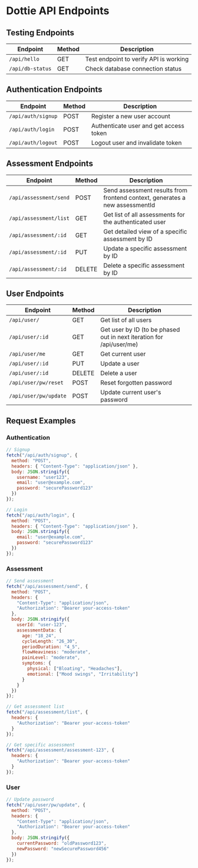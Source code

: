 # Dottie API Endpoints

## Testing Endpoints

| Endpoint | Method | Description |
|----------|--------|-------------|
| `/api/hello` | GET | Test endpoint to verify API is working |
| `/api/db-status` | GET | Check database connection status |

## Authentication Endpoints

| Endpoint | Method | Description |
|----------|--------|-------------|
| `/api/auth/signup` | POST | Register a new user account |
| `/api/auth/login` | POST | Authenticate user and get access token |
| `/api/auth/logout` | POST | Logout user and invalidate token |

## Assessment Endpoints

| Endpoint | Method | Description |
|----------|--------|-------------|
| `/api/assessment/send` | POST | Send assessment results from frontend context, generates a new assessmentId |
| `/api/assessment/list` | GET | Get list of all assessments for the authenticated user |
| `/api/assessment/:id` | GET | Get detailed view of a specific assessment by ID |
| `/api/assessment/:id` | PUT | Update a specific assessment by ID |
| `/api/assessment/:id` | DELETE | Delete a specific assessment by ID |


## User Endpoints

| Endpoint | Method | Description |
|----------|--------|-------------|
| `/api/user/` | GET | Get list of all users |
| `/api/user/:id` | GET | Get user by ID (to be phased out in next iteration for /api/user/me) |
| `/api/user/me` | GET | Get current user |
| `/api/user/:id` | PUT | Update a user |
| `/api/user/:id` | DELETE | Delete a user |
| `/api/user/pw/reset` | POST | Reset forgotten password |
| `/api/user/pw/update` | POST | Update current user's password |

## Request Examples

### Authentication

```javascript
// Signup
fetch("/api/auth/signup", {
  method: "POST",
  headers: { "Content-Type": "application/json" },
  body: JSON.stringify({
    username: "user123",
    email: "user@example.com",
    password: "securePassword123"
  })
});

// Login
fetch("/api/auth/login", {
  method: "POST",
  headers: { "Content-Type": "application/json" },
  body: JSON.stringify({
    email: "user@example.com",
    password: "securePassword123"
  })
});
```

### Assessment

```javascript
// Send assessment
fetch("/api/assessment/send", {
  method: "POST",
  headers: {
    "Content-Type": "application/json",
    "Authorization": "Bearer your-access-token"
  },
  body: JSON.stringify({
    userId: "user-123",
    assessmentData: {
      age: "18_24",
      cycleLength: "26_30",
      periodDuration: "4_5",
      flowHeaviness: "moderate",
      painLevel: "moderate",
      symptoms: {
        physical: ["Bloating", "Headaches"],
        emotional: ["Mood swings", "Irritability"]
      }
    }
  })
});

// Get assessment list
fetch("/api/assessment/list", {
  headers: {
    "Authorization": "Bearer your-access-token"
  }
});

// Get specific assessment
fetch("/api/assessment/assessment-123", {
  headers: {
    "Authorization": "Bearer your-access-token"
  }
});
```

### User

```javascript
// Update password
fetch("/api/user/pw/update", {
  method: "POST",
  headers: {
    "Content-Type": "application/json",
    "Authorization": "Bearer your-access-token"
  },
  body: JSON.stringify({
    currentPassword: "oldPassword123",
    newPassword: "newSecurePassword456"
  })
});
``` 